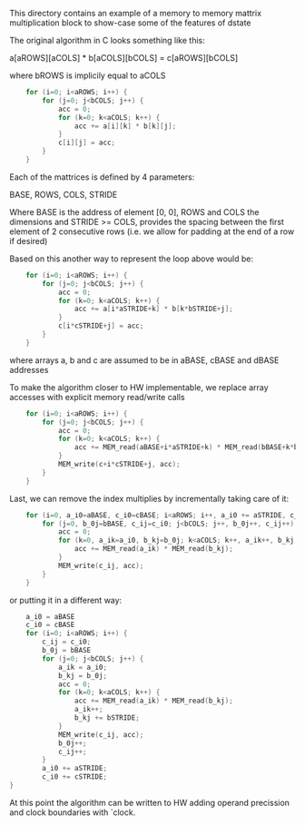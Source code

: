 
This directory contains an example of a memory to memory
mattrix multiplication block to show-case some of the 
features of dstate

The original algorithm in C looks something like this:

a[aROWS][aCOLS] * b[aCOLS][bCOLS] = c[aROWS][bCOLS]

where bROWS is implicily equal to aCOLS

```C
    for (i=0; i<aROWS; i++) {
        for (j=0; j<bCOLS; j++) {
            acc = 0;
            for (k=0; k<aCOLS; k++) {
                acc += a[i][k] * b[k][j];
            }
            c[i][j] = acc;
        }
    }
```

Each of the mattrices is defined by 4 parameters:

BASE, ROWS, COLS, STRIDE

Where BASE is the address of element [0, 0], ROWS and COLS
the dimensions and STRIDE >= COLS, provides the spacing
between the first element of 2 consecutive rows (i.e.
we allow for padding at the end of a row if desired)

Based on this another way to represent the loop above would be:

```C
    for (i=0; i<aROWS; i++) {
        for (j=0; j<bCOLS; j++) {
            acc = 0;
            for (k=0; k<aCOLS; k++) {
                acc += a[i*aSTRIDE+k] * b[k*bSTRIDE+j];
            }
            c[i*cSTRIDE+j] = acc;
        }
    }
```

where arrays a, b and c are assumed to be in aBASE, cBASE and dBASE addresses

To make the algorithm closer to HW implementable, we replace array accesses with
explicit memory read/write calls

```C
    for (i=0; i<aROWS; i++) {
        for (j=0; j<bCOLS; j++) {
            acc = 0;
            for (k=0; k<aCOLS; k++) {
                acc += MEM_read(aBASE+i*aSTRIDE+k) * MEM_read(bBASE+k*bSTRIDE+j);
            }
            MEM_write(c+i*cSTRIDE+j, acc);
        }
    }
```

Last, we can remove the index multiplies by incrementally taking care of it:

```C
    for (i=0, a_i0=aBASE, c_i0=cBASE; i<aROWS; i++, a_i0 += aSTRIDE, c_i0 += cSTRIDE) {
        for (j=0, b_0j=bBASE, c_ij=c_i0; j<bCOLS; j++, b_0j++, c_ij++) {
            acc = 0;
            for (k=0, a_ik=a_i0, b_kj=b_0j; k<aCOLS; k++, a_ik++, b_kj += bSTRIDE) {
                acc += MEM_read(a_ik) * MEM_read(b_kj);
            }
            MEM_write(c_ij, acc);
        }
    }
```

or putting it in a different way:

```C
    a_i0 = aBASE
    c_i0 = cBASE
    for (i=0; i<aROWS; i++) {
        c_ij = c_i0;
        b_0j = bBASE
        for (j=0; j<bCOLS; j++) {
            a_ik = a_i0;
            b_kj = b_0j;
            acc = 0;
            for (k=0; k<aCOLS; k++) {
                acc += MEM_read(a_ik) * MEM_read(b_kj);
                a_ik++;
                b_kj += bSTRIDE;
            }
            MEM_write(c_ij, acc);
            b_0j++;
            c_ij++;
        }
        a_i0 += aSTRIDE;
        c_i0 += cSTRIDE;
}
```

At this point the algorithm can be written to HW adding operand precission
and clock boundaries with `clock.
